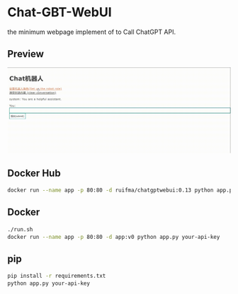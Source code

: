 # Chat-GBT-WebUI

the minimum webpage implement of to Call ChatGPT API.

## Preview

![](./chatgpt.gif)

## Docker Hub 

```bash
docker run --name app -p 80:80 -d ruifma/chatgptwebui:0.13 python app.py your-api-key
```

## Docker

```bash
./run.sh
docker run --name app -p 80:80 -d app:v0 python app.py your-api-key
```

## pip
```bash
pip install -r requirements.txt
python app.py your-api-key
```
